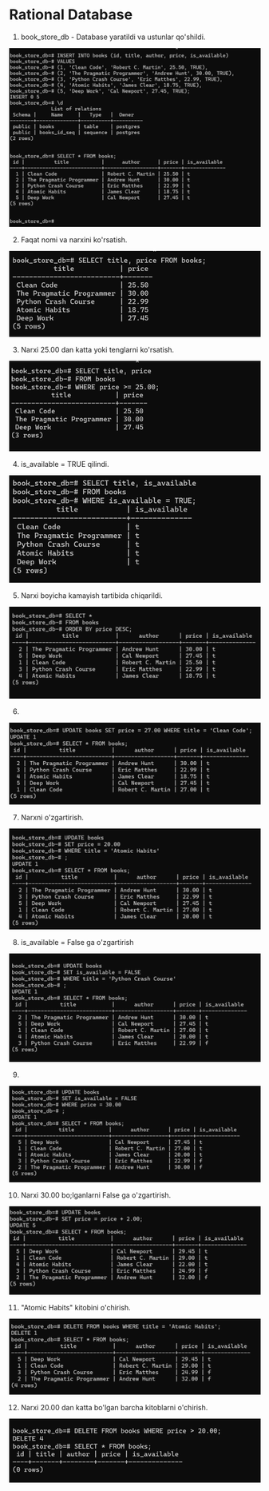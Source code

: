 # Rational Database


1. book_store_db - Database yaratildi va ustunlar qo'shildi. 


![alt text](<Screenshot 2025-08-13 081508.png>)

2. Faqat nomi va narxini ko'rsatish.


![alt text](<Screenshot 2025-08-13 082145.png>)


3. Narxi 25.00 dan katta yoki tenglarni ko'rsatish.


![alt text](<Screenshot 2025-08-13 082216.png>)


4.  is_available = TRUE  qilindi.

![alt text](<Screenshot 2025-08-13 082658.png>)

5. Narxi boyicha kamayish tartibida chiqarildi.


![alt text](<Screenshot 2025-08-13 082914.png>)

6. 

![alt text](<Screenshot 2025-08-13 083333.png>)




7. Narxni o'zgartirish.



![alt text](<Screenshot 2025-08-13 130035.png>)


8. is_available = False ga o'zgartirish

![alt text](<Screenshot 2025-08-13 130506.png>)


9. 

![alt text](<Screenshot 2025-08-13 130720.png>)


10. Narxi 30.00 bo;lganlarni False ga o'zgartirish.

![alt text](<Screenshot 2025-08-13 131058.png>)


11. "Atomic Habits" kitobini o'chirish.

![alt text](<Screenshot 2025-08-13 131540.png>)




12. Narxi 20.00 dan katta bo'lgan barcha kitoblarni o'chirish.


![alt text](<Screenshot 2025-08-13 131652.png>)










